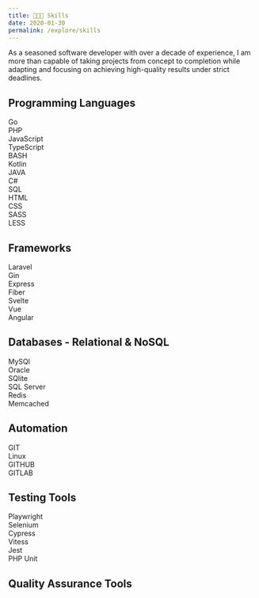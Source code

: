 ```yaml
---
title: 👨🏻‍💻 Skills
date: 2020-01-30
permalink: /explore/skills
---
```


As a seasoned software developer with over a decade of experience, I am more than capable of taking projects from concept to completion while adapting and focusing on achieving high-quality results under strict deadlines.

## Programming Languages

<div class="chips__choice">
	<div class="chip">Go</div>
	<div class="chip">PHP</div>
	<div class="chip">JavaScript</div>
	<div class="chip">TypeScript</div>
	<div class="chip">BASH</div>
	<div class="chip">Kotlin</div>
	<div class="chip">JAVA</div>
	<div class="chip">C#</div>
	<div class="chip">SQL</div>
	<div class="chip">HTML</div>
	<div class="chip">CSS</div>
	<div class="chip">SASS</div>
	<div class="chip">LESS</div>
</div>

## Frameworks

<div class="chips__choice">
	<div class="chip">Laravel</div>
	<div class="chip">Gin</div>
	<div class="chip">Express</div>
	<div class="chip">Fiber</div>
	<div class="chip">Svelte</div>
	<div class="chip">Vue</div>
	<div class="chip">Angular</div>
</div>

## Databases - Relational & NoSQL

<div class="chips__choice">
	<div class="chip">MySQl</div>
	<div class="chip">Oracle</div>
	<div class="chip">SQlite</div>
	<div class="chip">SQL Server</div>
	<div class="chip">Redis</div>
	<div class="chip">Memcached</div>
</div>

## Automation

<div class="chips__choice">
	<div class="chip">GIT</div>
	<div class="chip">Linux</div>
	<div class="chip">GITHUB</div>
	<div class="chip">GITLAB</div>
</div>

## Testing Tools

<div class="chips__choice">
	<div class="chip">Playwright</div>
	<div class="chip">Selenium</div>
	<div class="chip">Cypress</div>
	<div class="chip">Vitess</div>
	<div class="chip">Jest</div>
	<div class="chip">PHP Unit</div>
</div>

## Quality Assurance Tools
